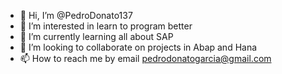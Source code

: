- 👋 Hi, I’m @PedroDonato137
- 👀 I’m interested in learn to program better
- 🌱 I’m currently learning all about SAP
- 💞️ I’m looking to collaborate on projects in Abap and Hana
- 📫 How to reach me by email pedrodonatogarcia@gmail.com


